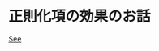 # 正則化項の効果のお話

[See](https://gist.github.com/terasakisatoshi/91d09fef11068b4447dec2998438818b)

<script src="https://gist.github.com/terasakisatoshi/1efa34e74be83ee73c7ca5c9cc381c3a.js"></script>
